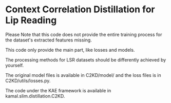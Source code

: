 # Context Correlation Distillation for Lip Reading

Please Note that this code does not provide the entire training process for the dataset's extracted features missing.

This code only provide the main part, like losses and models.

The processing methods for LSR datasets should be differently achieved by yourself.

The original model files is available in C2KD/model/ and the loss files is in C2KD/utils/losses.py.

The code under the KAE framework is available in kamal.slim.distillation.C2KD.